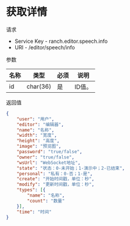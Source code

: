 # 获取详情

请求
- Service Key - ranch.editor.speech.info
- URI - /editor/speech/info

参数

|名称|类型|必须|说明|
|---|---|---|---|
|id|char(36)|是|ID值。|

返回值
```json
{
    "user": "用户",
    "editor": "编辑器",
    "name": "名称",
    "width": "宽度",
    "height": "高度",
    "image": "预览图",
    "password": "true/false",
    "owner": "true/false",
    "wsUrl": "WebSocket地址",
    "state": "状态：0-未开始；1-演示中；2-已结束",
    "personal": "私有：0-否；1-是",
    "create": "开始时间戳，单位：秒",
    "modify": "更新时间戳，单位：秒",
    "types": [{
        "name": "名称",
        "count": "数量"
    }],
    "time": "时间"
}
```